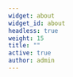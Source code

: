 ```yaml
---
widget: about
widget_id: about
headless: true
weight: 15
title: ""
active: true
author: admin
---
```

